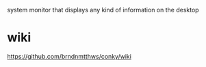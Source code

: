 system monitor that displays any kind of information on the desktop

# wiki

<https://github.com/brndnmtthws/conky/wiki>
